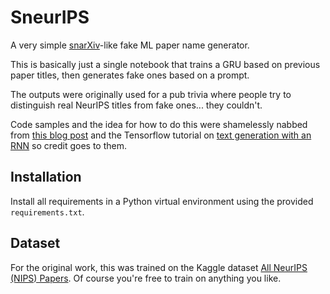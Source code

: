 # SneurIPS

A very simple [snarXiv](http://snarxiv.org/)-like fake ML paper name generator. 

This is basically just a single notebook that trains a GRU based on previous paper titles,
then generates fake ones based on a prompt.

The outputs were originally used for a pub trivia where people try to distinguish real NeurIPS titles from fake ones... they couldn't.

Code samples and the idea for how to do this were shamelessly nabbed from
[this blog post](https://towardsdatascience.com/generating-scientific-papers-titles-using-machine-learning-98c8c9bc637e)
and the Tensorflow tutorial on [text generation with an RNN](https://www.tensorflow.org/text/tutorials/text_generation) so
credit goes to them.


## Installation

Install all requirements in a Python virtual environment using the provided `requirements.txt`.

## Dataset

For the original work, this was trained on the Kaggle dataset [All NeurIPS (NIPS) Papers](https://www.kaggle.com/datasets/rowhitswami/nips-papers-1987-2019-updated?resource=download&select=papers.csv).
Of course you're free to train on anything you like.

